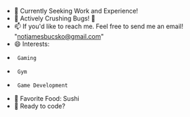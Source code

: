 - 🔭 Currently Seeking Work and Experience!
- 🔨 Actively Crushing Bugs! 🐜
- 📫 If you'd like to reach me. Feel free to send me an email! "notjamesbucsko@gmail.com"
- 😄 Interests:
-      Gaming
-      Gym
-      Game Development
- 🍣 Favorite Food: Sushi
- 💬 Ready to code?

